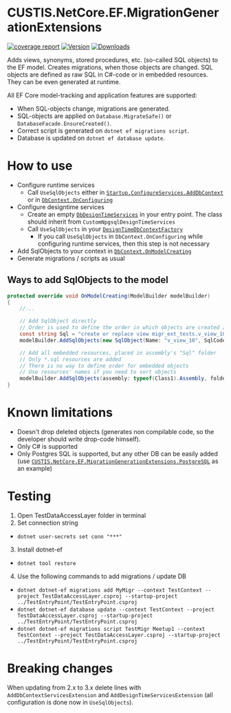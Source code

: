 # CUSTIS.NetCore.EF.MigrationGenerationExtensions

[![coverage report](https://git.custis.ru/pub/custis.netcore.ef.migrationgenerationextensions/badges/main/coverage.svg)](https://git.custis.ru/pub/custis.netcore.ef.migrationgenerationextensions/-/commits/main)
[![Version](https://img.shields.io/nuget/vpre/custis.netcore.ef.migrationgenerationextensions.svg)](https://www.nuget.org/packages/CUSTIS.NetCore.EF.MigrationGenerationExtensions)
[![Downloads](https://img.shields.io/nuget/dt/custis.netcore.ef.migrationgenerationextensions.svg)](https://www.nuget.org/packages/CUSTIS.NetCore.EF.MigrationGenerationExtensions)

Adds views, synonyms, stored procedures, etc. (so-called SQL objects) to the EF model. Creates migrations, when those objects are changed.
SQL objects are defined as raw SQL in C#-code or in embedded resources. They can be even generated at runtime.

All EF Core model-tracking and application features are supported:
* When SQL-objects change, migrations are generated.
* SQL-objects are applied on `Database.MigrateSafe()` or `DatabaseFacade.EnsureCreated()`.
* Correct script is generated on `dotnet ef migrations script`.
* Database is updated on `dotnet ef database update`.

# How to use

* Configure runtime services
  * Call `UseSqlObjects` either in [`Startup.ConfigureServices.AddDbContext`](src/TestEntryPoint/Startup.cs) or in [`DbContext.OnConfiguring`](src/TestDataAccessLayer/TestContext.cs)
* Configure designtime services
  * Create an empty [`DbDesignTimeServices`](src/TestEntryPoint/DbDesignTimeServices.cs) in your entry point. The class should inherit from `CustomNpgsqlDesignTimeServices`
  * Call `UseSqlObjects` in your [`DesignTimeDbContextFactory`](src/TestDataAccessLayer/DesignTimeDbContextFactory.cs)
    * If you call `UseSqlObjects` in `DbContext.OnConfiguring` while configuring runtime services, then this step is not necessary
* Add SqlObjects to your context in [`DbContext.OnModelCreating`](src/TestDataAccessLayer/TestContext.cs)
* Generate migrations / scripts as usual

## Ways to add SqlObjects to the model

```csharp
protected override void OnModelCreating(ModelBuilder modelBuilder)
{
    //...

    // Add SqlObject directly
    // Order is used to define the order in which objects are created / updated in DB
    const string Sql = "create or replace view migr_ext_tests.v_view_10 as select * from migr_ext_tests.my_table;";
    modelBuilder.AddSqlObjects(new SqlObject(Name: "v_view_10", SqlCode: Sql) { Order = 10 });

    // Add all embedded resources, placed in assembly's "Sql" folder
    // Only *.sql resources are added
    // There is no way to define order for embedded objects
    // Use resources' names if you need to sort objects
    modelBuilder.AddSqlObjects(assembly: typeof(Class1).Assembly, folder: "Sql");
}
```

# Known limitations
- Doesn't drop deleted objects (generates non compilable code, so the developer should write drop-code himself).
- Only C# is supported
- Only Postgres SQL is supported, but any other DB can be easily added (use [`CUSTIS.NetCore.EF.MigrationGenerationExtensions.PostgreSQL`](src/CUSTIS.NetCore.EF.MigrationGenerationExtensions.PostgreSQL) as an example)

# Testing
1. Open TestDataAccessLayer folder in terminal
2. Set connection string
  * `dotnet user-secrets set conn "***"`
3. Install dotnet-ef
  * `dotnet tool restore`
4. Use the following commands to add migrations / update DB
  * `dotnet dotnet-ef migrations add MyMigr --context TestContext --project TestDataAccessLayer.csproj --startup-project ../TestEntryPoint/TestEntryPoint.csproj`
  * `dotnet dotnet-ef database update --context TestContext --project TestDataAccessLayer.csproj --startup-project ../TestEntryPoint/TestEntryPoint.csproj`
  * `dotnet dotnet-ef migrations script TestMigr Meetup1 --context TestContext --project TestDataAccessLayer.csproj --startup-project ../TestEntryPoint/TestEntryPoint.csproj`

# Breaking changes
When updating from 2.x to 3.x delete lines with `AddDbContextServicesExtension` and `AddDesignTimeServicesExtension` (all configuration is done now in `UseSqlObjects`).
